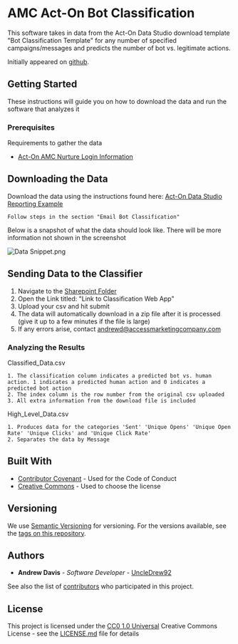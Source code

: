 # AMC Act-On Bot Classification

This software takes in data from the Act-On Data Studio download template "Bot Classification Template" for any number of specified campaigns/messages and predicts the number of bot vs. legitimate actions.

Initially appeared on
[github](https://github.com/UncleDrew92/AMC-Bot-Filtration).

## Getting Started

These instructions will guide you on how to download the data and run the software that analyzes it

### Prerequisites

Requirements to gather the data
- [Act-On AMC Nurture Login Information](https://www.wrike.com/workspace.htm?acc=3789291&wr=15#folder/515831529/list?filters=&sidePanelItemId=630176163&sortOrder=5&spaceId=534508472&viewId=1183989)

## Downloading the Data

Download the data using the instructions found here: [Act-On Data Studio Reporting Example](https://accessmktg.sharepoint.com/:o:/g/Eme4w1CgSP5Fg3sGKZrxH9ABKlmt0mcbxCK_m318izhQCg?e=NRdu9n)

    Follow steps in the section "Email Bot Classification"

Below is a snapshot of what the data should look like. There will be more information not shown in the screenshot

![Data Snippet.png](Images/Data_Snippet.png)

## Sending Data to the Classifier

1. Navigate to the [Sharepoint Folder](https://accessmktg.sharepoint.com/:f:/g/EiFoJWM8p0pOtURlzpCKx4oBQllywX6H71KT1yhcmlOneA?e=vROgSG)
2. Open the Link titled: "Link to Classification Web App"
3. Upload your csv and hit submit
4. The data will automatically download in a zip file after it is processed (give it up to a few minutes if the file is large)
5. If any errors arise, contact andrewd@accessmarketingcompany.com

### Analyzing the Results

Classified_Data.csv

    1. The classification column indicates a predicted bot vs. human action. 1 indicates a predicted human action and 0 indicates a predicted bot action
    2. The index column is the row number from the original csv uploaded
    3. All extra information from the download file is included

High_Level_Data.csv

    1. Produces data for the categories 'Sent' 'Unique Opens' 'Unique Open Rate' 'Unique Clicks' and 'Unique Click Rate'
    2. Separates the data by Message

## Built With

  - [Contributor Covenant](https://www.contributor-covenant.org/) - Used
    for the Code of Conduct
  - [Creative Commons](https://creativecommons.org/) - Used to choose
    the license

## Versioning

We use [Semantic Versioning](http://semver.org/) for versioning. For the versions
available, see the [tags on this
repository](https://github.com/PurpleBooth/a-good-readme-template/tags).

## Authors

  - **Andrew Davis** - *Software Developer* -
    [UncleDrew92](https://github.com/UncleDrew92)

See also the list of
[contributors](https://github.com/PurpleBooth/a-good-readme-template/contributors)
who participated in this project.

## License

This project is licensed under the [CC0 1.0 Universal](LICENSE.md)
Creative Commons License - see the [LICENSE.md](LICENSE.md) file for
details
